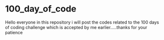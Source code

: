 # 100_day_of_code
Hello everyone in this repository i will post the codes related to the 100 days of coding challenge which is accepted by me earlier.....thanks for your patience
